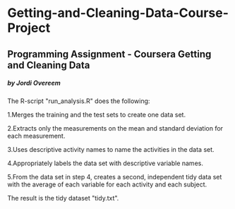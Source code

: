 # Getting-and-Cleaning-Data-Course-Project
## Programming Assignment - Coursera Getting and Cleaning Data
##### by Jordi Overeem

The R-script "run_analysis.R" does the following:

1.Merges the training and the test sets to create one data set.

2.Extracts only the measurements on the mean and standard deviation for each measurement. 

3.Uses descriptive activity names to name the activities in the data set.

4.Appropriately labels the data set with descriptive variable names. 

5.From the data set in step 4, creates a second, independent tidy data set with the average of each variable for each activity and each subject.

The result is the tidy dataset "tidy.txt".



